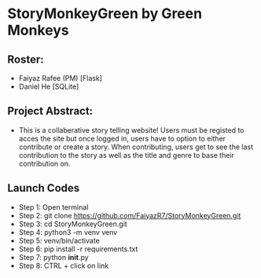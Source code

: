 # StoryMonkeyGreen by Green Monkeys
## Roster:
* Faiyaz Rafee (PM) [Flask]
* Daniel He [SQLite]
## Project Abstract: 
- This is a collaberative story telling website! Users must be registed to acces the site but once logged in, users have to option to either contribute or create a story. When contributing, users get to see the last contribution to the story as well as the title and genre to base their contribution on. 
## Launch Codes 
* Step 1: Open terminal
* Step 2: git clone https://github.com/FaiyazR7/StoryMonkeyGreen.git
* Step 3: cd StoryMonkeyGreen.git
* Step 4: python3 -m venv venv
* Step 5: venv/bin/activate
* Step 6: pip install -r requirements.txt
* Step 7: python __init__.py
* Step 8: CTRL + click on link
